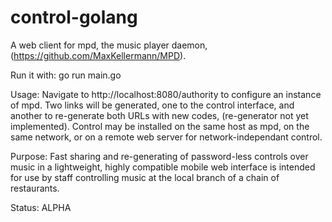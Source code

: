 # control-golang
A web client for mpd, the music player daemon, (https://github.com/MaxKellermann/MPD). 

Run it with:
go run main.go

Usage:
Navigate to http://localhost:8080/authority to configure an instance of mpd. Two links will be generated, one to the control interface, and another to re-generate both URLs with new codes, (re-generator not yet implemented). Control may be installed on the same host as mpd, on the same network, or on a remote web server for network-independant control.

Purpose:
Fast sharing and re-generating of password-less controls over music in a lightweight, highly compatible mobile web interface is intended for use by staff controlling music at the local branch of a chain of restaurants.

Status: ALPHA
